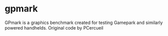 # gpmark
GPmark is a graphics benchmark created for testing Gamepark and similarly powered handhelds. Original code by PCercueil
